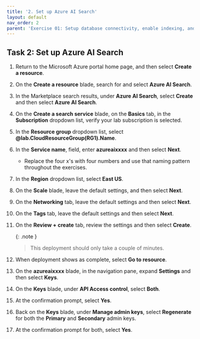 ```yaml
---
title: '2. Set up Azure AI Search'
layout: default
nav_order: 2
parent: 'Exercise 01: Setup database connectivity, enable indexing, and connect to AOAI instance'
---
```


## Task 2: Set up Azure AI Search


1. Return to the Microsoft Azure portal home page, and then select **Create a resource**.

1. On the **Create a resource** blade, search for and select **Azure AI Search**.

1. In the Marketplace search results, under **Azure AI Search**, select **Create** and then select **Azure AI Search**.

1. On the **Create a search service** blade, on the **Basics** tab, in the **Subscription** dropdown list, verify your lab subscription is selected.

1. In the **Resource group** dropdown list, select **@lab.CloudResourceGroup(RG1).Name**.

1. In the **Service name**, field, enter **azureaixxxx** and then select **Next**.

   - Replace the four x's with four numbers and use that naming pattern throughout the exercises.

1. In the **Region** dropdown list, select **East US**.

1. On the **Scale** blade, leave the default settings, and then select **Next**.

1. On the **Networking** tab, leave the default settings and then select **Next**.

1. On the **Tags** tab, leave the default settings and then select **Next**.

1. On the **Review + create** tab, review the settings and then select **Create**.

    {: .note }
    > This deployment should only take a couple of minutes.

1. When deployment shows as complete, select **Go to resource**.

1. On the **azureaixxxx** blade, in the navigation pane, expand **Settings** and then select **Keys**.

1. On the **Keys** blade, under **API Access control**, select **Both**.

1. At the confirmation prompt, select **Yes**.

1. Back on the **Keys** blade, under **Manage admin keys**, select **Regenerate** for both the **Primary** and **Secondary** admin keys.

1. At the confirmation prompt for both, select **Yes**.
